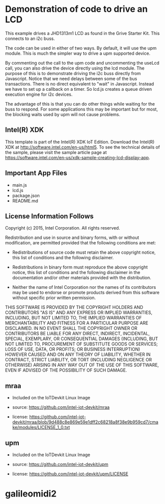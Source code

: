 Demonstration of code to drive an LCD
=====================================

This example drives a JHD1313m1 LCD as found in the Grive Starter Kit. This connects
to an i2c buss.

The code can be used in either of two ways. By default, it will use the upm module. This
is much the simpler way to drive a upm supported device. 

By commenting out the call to the upm code and uncommenting the useLcd call, you can also
drive the device directly using the lcd module. The purpose of this is to demonstrate 
driving the i2c buss directly from Javascript. Notice that we need delays between some
of the bus transactions. There is no direct equivalent to "wait" in Javascript. Instead
we have to set up a callback on a timer. So lcd.js creates a queue driven execution
engine for i2c devices.

The advantage of this is that you can do other things while waiting for the buss to respond. 
For some applications this may be important but for most, the blocking waits used by upm will
not cause problems.


Intel(R) XDK
-------------------------------------------
This template is part of the Intel(R) XDK IoT Edition.
Download the Intel(R) XDK at http://software.intel.com/en-us/html5. To see the technical details of the sample,
please visit the sample article page at https://software.intel.com/en-us/xdk-sample-creating-lcd-display-app.


Important App Files
---------------------------
* main.js
* lcd.js
* package.json
* README.md

License Information Follows
---------------------------
Copyright (c) 2015, Intel Corporation. All rights reserved.

Redistribution and use in source and binary forms, with or without modification,
are permitted provided that the following conditions are met:

- Redistributions of source code must retain the above copyright notice,
  this list of conditions and the following disclaimer.

- Redistributions in binary form must reproduce the above copyright notice,
  this list of conditions and the following disclaimer in the documentation
  and/or other materials provided with the distribution.

- Neither the name of Intel Corporation nor the names of its contributors
  may be used to endorse or promote products derived from this software
  without specific prior written permission.

THIS SOFTWARE IS PROVIDED BY THE COPYRIGHT HOLDERS AND CONTRIBUTORS "AS IS"
AND ANY EXPRESS OR IMPLIED WARRANTIES, INCLUDING, BUT NOT LIMITED TO,
THE IMPLIED WARRANTIES OF MERCHANTABILITY AND FITNESS FOR A PARTICULAR PURPOSE
ARE DISCLAIMED. IN NO EVENT SHALL THE COPYRIGHT OWNER OR CONTRIBUTORS BE
LIABLE FOR ANY DIRECT, INDIRECT, INCIDENTAL, SPECIAL, EXEMPLARY, OR
CONSEQUENTIAL DAMAGES (INCLUDING, BUT NOT LIMITED TO, PROCUREMENT OF SUBSTITUTE
GOODS OR SERVICES; LOSS OF USE, DATA, OR PROFITS; OR BUSINESS INTERRUPTION)
HOWEVER CAUSED AND ON ANY THEORY OF LIABILITY, WHETHER IN CONTRACT, STRICT
LIABILITY, OR TORT (INCLUDING NEGLIGENCE OR OTHERWISE) ARISING IN ANY WAY OUT
OF THE USE OF THIS SOFTWARE, EVEN IF ADVISED OF THE POSSIBILITY OF SUCH DAMAGE.

mraa
--------------------------------------------
* Included on the IoTDevkit Linux Image

* source:  https://github.com/intel-iot-devkit/mraa
* license:  https://github.com/intel-iot-devkit/mraa/blob/9d488c8e869e59e1dff2c68218a8f38e9b959cd7/cmake/modules/LICENSE_1_0.txt

upm
--------------------------------------------
* Included on the IoTDevkit Linux Image

* source: https://github.com/intel-iot-devkit/upm
* license: https://github.com/intel-iot-devkit/upm/LICENSE
# galileomidi2
